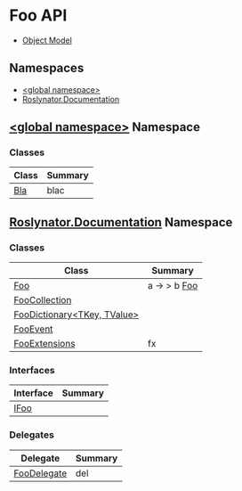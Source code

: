 # Foo API

* [Object Model](_ObjectModel.md)

## Namespaces

* [\<global namespace>](_Global/README.md)
* [Roslynator.Documentation](Roslynator/Documentation/README.md)

## [\<global namespace>](_Global/README.md) Namespace

### Classes

| Class | Summary |
| ----- | ------- |
| [Bla](_Global/Bla/README.md) | blac |

## [Roslynator.Documentation](Roslynator/Documentation/README.md) Namespace

### Classes

| Class | Summary |
| ----- | ------- |
| [Foo](Roslynator/Documentation/Foo/README.md) | a → > b [Foo](Roslynator/Documentation/Foo/README.md) |
| [FooCollection](Roslynator/Documentation/FooCollection/README.md) | |
| [FooDictionary\<TKey, TValue>](Roslynator/Documentation/FooDictionary-2/README.md) | |
| [FooEvent](Roslynator/Documentation/FooEvent/README.md) | |
| [FooExtensions](Roslynator/Documentation/FooExtensions/README.md) | fx |

### Interfaces

| Interface | Summary |
| --------- | ------- |
| [IFoo](Roslynator/Documentation/IFoo/README.md) | |

### Delegates

| Delegate | Summary |
| -------- | ------- |
| [FooDelegate](Roslynator/Documentation/FooDelegate/README.md) | del |


